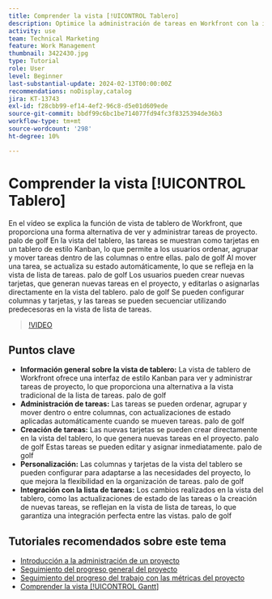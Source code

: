 ```yaml
---
title: Comprender la vista [!UICONTROL Tablero]
description: Optimice la administración de tareas en Workfront con la interfaz [!UICONTROL de la vista del &#x200B;]tablero [!DNL Kanban] , que ofrece ordenación, creación, personalización e integración perfecta con la vista de lista de tareas para una organización eficiente del proyecto.
activity: use
team: Technical Marketing
feature: Work Management
thumbnail: 3422430.jpg
type: Tutorial
role: User
level: Beginner
last-substantial-update: 2024-02-13T00:00:00Z
recommendations: noDisplay,catalog
jira: KT-13743
exl-id: f28cbb99-ef14-4ef2-96c8-d5e01d609ede
source-git-commit: bbdf99c6bc1be714077fd94fc3f8325394de36b3
workflow-type: tm+mt
source-wordcount: '298'
ht-degree: 10%

---
```


# Comprender la vista [!UICONTROL Tablero]

En el vídeo se explica la función de vista de tablero de Workfront, que proporciona una forma alternativa de ver y administrar tareas de proyecto. palo de golf En la vista del tablero, las tareas se muestran como tarjetas en un tablero de estilo Kanban, lo que permite a los usuarios ordenar, agrupar y mover tareas dentro de las columnas o entre ellas. palo de golf Al mover una tarea, se actualiza su estado automáticamente, lo que se refleja en la vista de lista de tareas. palo de golf Los usuarios pueden crear nuevas tarjetas, que generan nuevas tareas en el proyecto, y editarlas o asignarlas directamente en la vista del tablero. palo de golf Se pueden configurar columnas y tarjetas, y las tareas se pueden secuenciar utilizando predecesoras en la vista de lista de tareas.

>[!VIDEO](https://video.tv.adobe.com/v/3422430/?quality=12&learn=on&enablevpops=1)

## Puntos clave

* **Información general sobre la vista de tablero:** La vista de tablero de Workfront ofrece una interfaz de estilo Kanban para ver y administrar tareas de proyecto, lo que proporciona una alternativa a la vista tradicional de la lista de tareas. palo de golf
* **Administración de tareas:** Las tareas se pueden ordenar, agrupar y mover dentro o entre columnas, con actualizaciones de estado aplicadas automáticamente cuando se mueven tareas. palo de golf
* **Creación de tareas:** Las nuevas tarjetas se pueden crear directamente en la vista del tablero, lo que genera nuevas tareas en el proyecto. palo de golf Estas tareas se pueden editar y asignar inmediatamente. palo de golf
* **Personalización:** Las columnas y tarjetas de la vista del tablero se pueden configurar para adaptarse a las necesidades del proyecto, lo que mejora la flexibilidad en la organización de tareas. palo de golf
* **Integración con la lista de tareas:** Los cambios realizados en la vista del tablero, como las actualizaciones de estado de las tareas o la creación de nuevas tareas, se reflejan en la vista de lista de tareas, lo que garantiza una integración perfecta entre las vistas. palo de golf


## Tutoriales recomendados sobre este tema

* [Introducción a la administración de un proyecto](/help/manage-work/projects/getting-started-manage-a-project.md)
* [Seguimiento del progreso general del proyecto](/help/manage-work/projects/track-overall-project-progress.md)
* [Seguimiento del progreso del trabajo con las métricas del proyecto](/help/manage-work/projects/track-work-progress-with-project-metrics.md)
* [Comprender la vista [!UICONTROL Gantt]](/help/manage-work/projects/understand-the-gantt-view.md)
